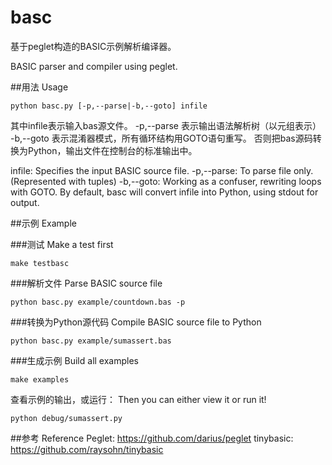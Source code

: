 basc
====

基于peglet构造的BASIC示例解析编译器。

BASIC parser and compiler using peglet.

##用法 Usage

```
python basc.py [-p,--parse|-b,--goto] infile
```
其中infile表示输入bas源文件。
-p,--parse 表示输出语法解析树（以元组表示）
-b,--goto 表示混淆器模式，所有循环结构用GOTO语句重写。
否则把bas源码转换为Python，输出文件在控制台的标准输出中。

infile: Specifies the input BASIC source file.
-p,--parse: To parse file only. (Represented with tuples) 
-b,--goto: Working as a confuser, rewriting loops with GOTO.
By default, basc will convert infile into Python, using stdout for output.

##示例 Example

###测试 Make a test first

```
make testbasc
```

###解析文件 Parse BASIC source file
```
python basc.py example/countdown.bas -p
```

###转换为Python源代码 Compile BASIC source file to Python
```
python basc.py example/sumassert.bas
```

###生成示例 Build all examples
```
make examples
```
查看示例的输出，或运行： 
Then you can either view it or run it!
```
python debug/sumassert.py
```

##参考 Reference
Peglet: https://github.com/darius/peglet
tinybasic: https://github.com/raysohn/tinybasic
